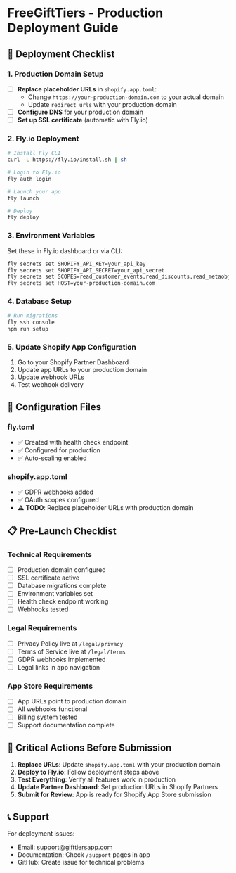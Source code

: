 # FreeGiftTiers - Production Deployment Guide

## 🚀 Deployment Checklist

### 1. Production Domain Setup
- [ ] **Replace placeholder URLs** in `shopify.app.toml`:
  - Change `https://your-production-domain.com` to your actual domain
  - Update `redirect_urls` with your production domain
- [ ] **Configure DNS** for your production domain
- [ ] **Set up SSL certificate** (automatic with Fly.io)

### 2. Fly.io Deployment
```bash
# Install Fly CLI
curl -L https://fly.io/install.sh | sh

# Login to Fly.io
fly auth login

# Launch your app
fly launch

# Deploy
fly deploy
```

### 3. Environment Variables
Set these in Fly.io dashboard or via CLI:
```bash
fly secrets set SHOPIFY_API_KEY=your_api_key
fly secrets set SHOPIFY_API_SECRET=your_api_secret
fly secrets set SCOPES=read_customer_events,read_discounts,read_metaobjects,read_orders,read_themes,write_cart_transforms,write_customers,write_discounts,write_metaobjects,write_products
fly secrets set HOST=your-production-domain.com
```

### 4. Database Setup
```bash
# Run migrations
fly ssh console
npm run setup
```

### 5. Update Shopify App Configuration
1. Go to your Shopify Partner Dashboard
2. Update app URLs to your production domain
3. Update webhook URLs
4. Test webhook delivery

## 🔧 Configuration Files

### fly.toml
- ✅ Created with health check endpoint
- ✅ Configured for production
- ✅ Auto-scaling enabled

### shopify.app.toml
- ✅ GDPR webhooks added
- ✅ OAuth scopes configured
- ⚠️ **TODO**: Replace placeholder URLs with production domain

## 📋 Pre-Launch Checklist

### Technical Requirements
- [ ] Production domain configured
- [ ] SSL certificate active
- [ ] Database migrations complete
- [ ] Environment variables set
- [ ] Health check endpoint working
- [ ] Webhooks tested

### Legal Requirements
- [ ] Privacy Policy live at `/legal/privacy`
- [ ] Terms of Service live at `/legal/terms`
- [ ] GDPR webhooks implemented
- [ ] Legal links in app navigation

### App Store Requirements
- [ ] App URLs point to production domain
- [ ] All webhooks functional
- [ ] Billing system tested
- [ ] Support documentation complete

## 🚨 Critical Actions Before Submission

1. **Replace URLs**: Update `shopify.app.toml` with your production domain
2. **Deploy to Fly.io**: Follow deployment steps above
3. **Test Everything**: Verify all features work in production
4. **Update Partner Dashboard**: Set production URLs in Shopify Partners
5. **Submit for Review**: App is ready for Shopify App Store submission

## 📞 Support

For deployment issues:
- Email: support@gifttiersapp.com
- Documentation: Check `/support` pages in app
- GitHub: Create issue for technical problems
